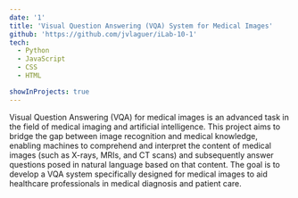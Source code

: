 ```yaml
---
date: '1'
title: 'Visual Question Answering (VQA) System for Medical Images'
github: 'https://github.com/jvlaguer/iLab-10-1'
tech:
  - Python
  - JavaScript
  - CSS
  - HTML

showInProjects: true
---
```


Visual Question Answering (VQA) for medical images is an advanced task in the field of medical imaging and artificial intelligence. This project aims to bridge the gap between image recognition and medical knowledge, enabling machines to comprehend and interpret the content of medical images (such as X-rays, MRIs, and CT scans) and subsequently answer questions posed in natural language based on that content. The goal is to develop a VQA system specifically designed for medical images to aid healthcare professionals in medical diagnosis and patient care.